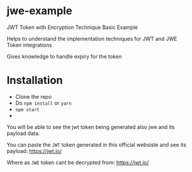 # jwe-example
JWT Token with Encryption Technique Basic Example

Helps to understand the implementation techniques for JWT and JWE Token integrations

Gives knowledge to handle expiry for the token

# Installation
   - Clone the repo
   - Do `npm install` or `yarn`
   - `npm start`
   - 
   
You will be able to see the jwt token being generated also jwe and its payload data.

You can paste the `JWT` token generated in this official websiste and see its payload: https://jwt.io/

Where as `JWE` token cant be decrypted from: https://jwt.io/
